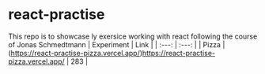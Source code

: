 # react-practise
This repo is to showcase ly exersice working with react following the course of Jonas Schmedtmann
| Experiment | Link  | 
| :---:   | :---: |
| Pizza | (https://react-practise-pizza.vercel.app/)https://react-practise-pizza.vercel.app/   | 283   |
